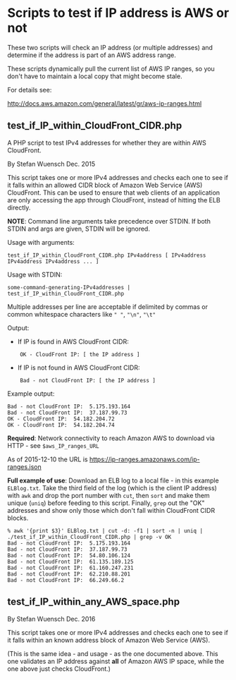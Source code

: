 # Scripts to test if IP address is AWS or not

These two scripts will check an IP address (or multiple addresses) 
and determine if the address is part of an AWS address range.

These scripts dynamically pull the current list of AWS IP ranges, 
so you don't have to maintain a local copy that might become stale.

For details see:

http://docs.aws.amazon.com/general/latest/gr/aws-ip-ranges.html




## test_if_IP_within_CloudFront_CIDR.php

A PHP script to test IPv4 addresses for whether they are within AWS CloudFront.

By Stefan Wuensch Dec. 2015

This script takes one or more IPv4 addresses and checks each one to see if it falls within
an allowed CIDR block of Amazon Web Service (AWS) CloudFront.
This can be used to ensure that web clients of an application are only accessing the app
through CloudFront, instead of hitting the ELB directly.

**NOTE**: Command line arguments take precedence over STDIN. If both STDIN and args are 
given, STDIN will be ignored.


Usage with arguments:
```
test_if_IP_within_CloudFront_CIDR.php IPv4address [ IPv4address IPv4address IPv4address ... ]
```

Usage with STDIN:
```
some-command-generating-IPv4addresses | test_if_IP_within_CloudFront_CIDR.php
```
Multiple addresses per line are acceptable if delimited by commas or common whitespace
characters like `" "`, `"\n"`, `"\t"`


Output:
- If IP is found in AWS CloudFront CIDR: 
```
	OK - CloudFront IP: [ the IP address ]
```
- If IP is not found in AWS CloudFront CIDR:
```
	Bad - not CloudFront IP: [ the IP address ]
```

Example output:
```
Bad - not CloudFront IP:  5.175.193.164
Bad - not CloudFront IP:  37.187.99.73
OK - CloudFront IP:  54.182.204.72
OK - CloudFront IP:  54.182.204.74
```


**Required**: Network connectivity to reach Amazon AWS to download via HTTP - see `$aws_IP_ranges_URL`

As of 2015-12-10 the URL is https://ip-ranges.amazonaws.com/ip-ranges.json


__Full example of use__: Download an ELB log to a local file - in this example `ELBlog.txt`.
Take the third field of the log (which is the client IP address) with `awk`
and drop the port number with `cut`, then `sort` and make them unique (`uniq`) before
feeding to this script. Finally, `grep` out the "OK" addresses and show only those
which don't fall within CloudFront CIDR blocks.
```
% awk '{print $3}' ELBlog.txt | cut -d: -f1 | sort -n | uniq | ./test_if_IP_within_CloudFront_CIDR.php | grep -v OK
Bad - not CloudFront IP:  5.175.193.164
Bad - not CloudFront IP:  37.187.99.73
Bad - not CloudFront IP:  54.80.106.124
Bad - not CloudFront IP:  61.135.189.125
Bad - not CloudFront IP:  61.160.247.231
Bad - not CloudFront IP:  62.210.88.201
Bad - not CloudFront IP:  66.249.66.2
```



## test_if_IP_within_any_AWS_space.php

By Stefan Wuensch Dec. 2016

This script takes one or more IPv4 addresses and checks each one to see if it falls within
an known address block of Amazon Web Service (AWS).

(This is the same idea - and usage - as the one documented above. This one validates an IP address
against __all__ of Amazon AWS IP space, while the one above just checks CloudFront.)




